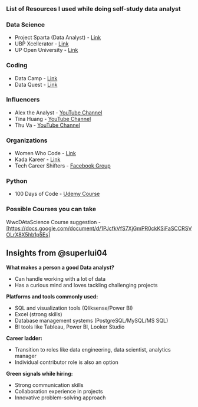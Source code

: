 ### List of Resources I used while doing self-study data analyst

### **Data Science**
- Project Sparta (Data Analyst) - [Link](https://linang.dap.edu.ph/)
- UBP Xcellerator - [Link](https://ubpxcellerator.apptitude.xyz/)
- UP Open University - [Link](https://model.upou.edu.ph/)

### **Coding**
- Data Camp - [Link](https://www.datacamp.com/)
- Data Quest - [Link](https://www.dataquest.io/)

### **Influencers**
- Alex the Analyst - [YouTube Channel](https://www.youtube.com/@AlexTheAnalyst)
- Tina Huang - [YouTube Channel](https://www.youtube.com/@TinaHuang1)
- Thu Va - [YouTube Channel](https://www.youtube.com/@Thuvu5)

### **Organizations**
- Women Who Code - [Link](https://www.womenwhocode.com/)
- Kada Kareer - [Link](https://kadakareer.com/)
- Tech Career Shifters - [Facebook Group](https://www.facebook.com/groups/techcareershifter/)

### Python
- 100 Days of Code - [Udemy Course](https://www.udemy.com/course/100-days-of-code/)

### Possible Courses you can take
WwcDAtaScience Course suggestion - [https://docs.google.com/document/d/1PJcfkVfS7XjGmPR0ckKSiFaSCCRSVOLrX8X5hb1p5Es]

  ## Insights from @superlui04

**What makes a person a good Data analyst?**
- Can handle working with a lot of data
- Has a curious mind and loves tackling challenging projects

**Platforms and tools commonly used:**
- SQL and visualization tools (Qliksense/Power BI)
- Excel (strong skills)
- Database management systems (PostgreSQL/MySQL/MS SQL)
- BI tools like Tableau, Power BI, Looker Studio

**Career ladder:**
- Transition to roles like data engineering, data scientist, analytics manager
- Individual contributor role is also an option

**Green signals while hiring:**
- Strong communication skills
- Collaboration experience in projects
- Innovative problem-solving approach


